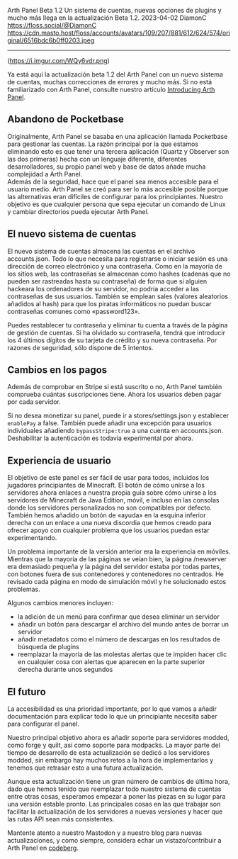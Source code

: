 Arth Panel Beta 1.2 
Un sistema de cuentas, nuevas opciones de plugins y mucho más llega en la actualización Beta 1.2. 
2023-04-02
DiamonC 
https://floss.social/@DiamonC 
https://cdn.masto.host/floss/accounts/avatars/109/207/881/612/624/574/original/6516bdc6b0ff0203.jpeg

---

(https://i.imgur.com/WQy6vdr.png)

Ya está aquí la actualización beta 1.2 del Arth Panel con un nuevo sistema de cuentas, muchas correcciones de errores y mucho más. Si no está familiarizado con Arth Panel, consulte nuestro artículo [Introducing Arth Panel](https://arthmc.xyz/blog/introducing-arth-panel).

## Abandono de Pocketbase

Originalmente, Arth Panel se basaba en una aplicación llamada Pocketbase para gestionar las cuentas. La razón principal por la que estamos eliminando esto es que tener una tercera aplicación (Quartz y Observer son las dos primeras) hecha con un lenguaje diferente, diferentes desarrolladores, su propio panel web y base de datos añade mucha complejidad a Arth Panel.  
	Además de la seguridad, hace que el panel sea menos accesible para el usuario medio. Arth Panel se creó para ser lo más accesible posible porque las alternativas eran difíciles de configurar para los principiantes. Nuestro objetivo es que cualquier persona que sepa ejecutar un comando de Linux y cambiar directorios pueda ejecutar Arth Panel.

## El nuevo sistema de cuentas
El nuevo sistema de cuentas almacena las cuentas en el archivo accounts.json. Todo lo que necesita para registrarse o iniciar sesión es una dirección de correo electrónico y una contraseña. Como en la mayoría de los sitios web, las contraseñas se almacenan como hashes (cadenas que no pueden ser rastreadas hasta su contraseña) de forma que si alguien hackeara los ordenadores de su servidor, no podría acceder a las contraseñas de sus usuarios. También se emplean sales (valores aleatorios añadidos al hash) para que los piratas informáticos no puedan buscar contraseñas comunes como «password123».

Puedes restablecer tu contraseña y eliminar tu cuenta a través de la página de gestión de cuentas. Si ha olvidado su contraseña, tendrá que introducir los 4 últimos dígitos de su tarjeta de crédito y su nueva contraseña. Por razones de seguridad, sólo dispone de 5 intentos. 

## Cambios en los pagos
Además de comprobar en Stripe si está suscrito o no, Arth Panel también comprueba cuántas suscripciones tiene. Ahora los usuarios deben pagar por cada servidor.

Si no desea monetizar su panel, puede ir a stores/settings.json y establecer `enablePay` a false. También puede añadir una excepción para usuarios individuales añadiendo `bypassStripe:true` a una cuenta en accounts.json. Deshabilitar la autenticación es todavía experimental por ahora.

## Experiencia de usuario

El objetivo de este panel es ser fácil de usar para todos, incluidos los jugadores principiantes de Minecraft. El botón de cómo unirse a los servidores ahora enlaces a nuestra propia guía sobre cómo unirse a los servidores de Minecraft de Java Edition, móvil, e incluso en las consolas donde los servidores personalizados no son compatibles por defecto. También hemos añadido un botón de «ayuda» en la esquina inferior derecha con un enlace a una nueva discordia que hemos creado para ofrecer apoyo con cualquier problema que los usuarios puedan estar experimentando.

Un problema importante de la versión anterior era la experiencia en móviles. Mientras que la mayoría de las páginas se veían bien, la página /newserver era demasiado pequeña y la página del servidor estaba por todas partes, con botones fuera de sus contenedores y contenedores no centrados. He revisado cada página en modo de simulación móvil y he solucionado estos problemas.

Algunos cambios menores incluyen:  
- la adición de un menú para confirmar que desea eliminar un servidor
- añadir un botón para descargar el archivo del mundo antes de borrar un servidor  
- añadir metadatos como el número de descargas en los resultados de búsqueda de plugins  
- reemplazar la mayoría de las molestas alertas que te impiden hacer clic en cualquier cosa con alertas que aparecen en la parte superior derecha durante unos segundos  

## El futuro
La accesibilidad es una prioridad importante, por lo que vamos a añadir documentación para explicar todo lo que un principiante necesita saber para configurar el panel.

Nuestro principal objetivo ahora es añadir soporte para servidores modded, como forge y quilt, así como soporte para modpacks. La mayor parte del tiempo de desarrollo de esta actualización se dedicó a los servidores modded, sin embargo hay muchos retos a la hora de implementarlos y tenemos que retrasar esto a una futura actualización.

Aunque esta actualización tiene un gran número de cambios de última hora, dado que hemos tenido que reemplazar todo nuestro sistema de cuentas entre otras cosas, esperamos empezar a poner las piezas en su lugar para una versión estable pronto. Las principales cosas en las que trabajar son facilitar la actualización de los servidores a nuevas versiones y hacer que las rutas API sean más consistentes.

 Mantente atento a nuestro Mastodon y a nuestro blog para nuevas actualizaciones, y como siempre, considera echar un vistazo/contribuir a Arth Panel en [codeberg](https://codeberg.org/arth/).
